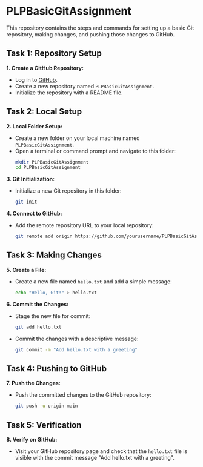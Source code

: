 # PLPBasicGitAssignment

This repository contains the steps and commands for setting up a basic Git repository, making changes, and pushing those changes to GitHub.

## Task 1: Repository Setup

**1. Create a GitHub Repository:**
   - Log in to [GitHub](https://github.com).
   - Create a new repository named `PLPBasicGitAssignment`.
   - Initialize the repository with a README file.

## Task 2: Local Setup

**2. Local Folder Setup:**
   - Create a new folder on your local machine named `PLPBasicGitAssignment`.
   - Open a terminal or command prompt and navigate to this folder:
     ```bash
     mkdir PLPBasicGitAssignment
     cd PLPBasicGitAssignment
     ```

**3. Git Initialization:**
   - Initialize a new Git repository in this folder:
     ```bash
     git init
     ```

**4. Connect to GitHub:**
   - Add the remote repository URL to your local repository:
     ```bash
     git remote add origin https://github.com/yourusername/PLPBasicGitAssignment.git
     ```

## Task 3: Making Changes

**5. Create a File:**
   - Create a new file named `hello.txt` and add a simple message:
     ```bash
     echo "Hello, Git!" > hello.txt
     ```

**6. Commit the Changes:**
   - Stage the new file for commit:
     ```bash
     git add hello.txt
     ```
   - Commit the changes with a descriptive message:
     ```bash
     git commit -m "Add hello.txt with a greeting"
     ```

## Task 4: Pushing to GitHub

**7. Push the Changes:**
   - Push the committed changes to the GitHub repository:
     ```bash
     git push -u origin main
     ```

## Task 5: Verification

**8. Verify on GitHub:**
   - Visit your GitHub repository page and check that the `hello.txt` file is visible with the commit message "Add hello.txt with a greeting".
